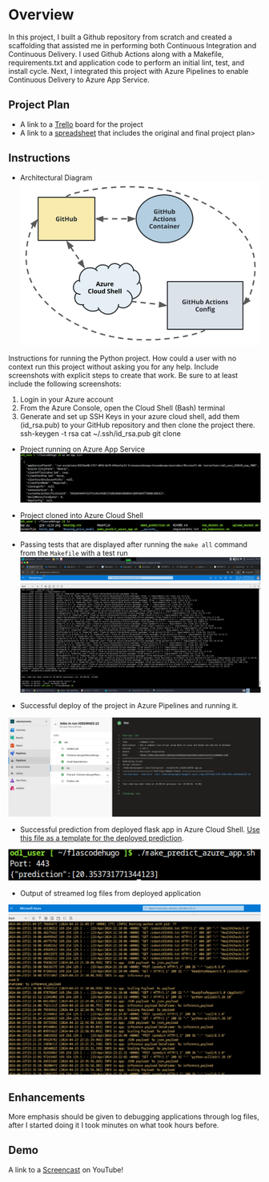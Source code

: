 # Overview

In this project, I built a Github repository from scratch and created a scaffolding that assisted me in performing both Continuous Integration and Continuous Delivery. I used Github Actions along with a Makefile, requirements.txt and application code to perform an initial lint, test, and install cycle. Next, I integrated this project with Azure Pipelines to enable Continuous Delivery to Azure App Service.

## Project Plan

* A link to a [Trello](https://trello.com/invite/b/nQ1YXymx/ATTIf919d539bd4a48573232b7e7e532c87459298484/project-management) board for the project
* A link to a [spreadsheet](https://docs.google.com/spreadsheets/d/1FH4DlHbekuHPKbjYGb84ZCZzjj-oKbDDoqqklHm8JzY/edit?usp=sharing) that includes the original and final project plan>

## Instructions


* Architectural Diagram 
![diagram](diagram.png)

Instructions for running the Python project.  How could a user with no context run this project without asking you for any help.  Include screenshots with explicit steps to create that work. Be sure to at least include the following screenshots:

1. Login in your Azure account
2. From the Azure Console, open the Cloud Shell (Bash) terminal
3. Generate and set up SSH Keys in your azure cloud shell, add them (id_rsa.pub) to your GitHub repository and then clone the project there.
  ssh-keygen -t rsa
  cat ~/.ssh/id_rsa.pub
  git clone <repository>
   


* Project running on Azure App Service
![appservices](appservices.png)
* Project cloned into Azure Cloud Shell
![cloned](cloned.png)
* Passing tests that are displayed after running the `make all` command from the `Makefile` with a test run
![make](makeallshot.png)

* Successful deploy of the project in Azure Pipelines and running it.

![pipeline](pipeline.png)

* Successful prediction from deployed flask app in Azure Cloud Shell.  [Use this file as a template for the deployed prediction](https://github.com/udacity/nd082-Azure-Cloud-DevOps-Starter-Code/blob/master/C2-AgileDevelopmentwithAzure/project/starter_files/flask-sklearn/make_predict_azure_app.sh).

![prediction](prediction.png)

* Output of streamed log files from deployed application

![log](logfiles.png)

## Enhancements

More emphasis should be given to debugging applications through log files, after I started doing it I took minutes on what took hours before.

## Demo 

A link to a [Screencast](https://www.youtube.com/watch?v=E4mO23dOGpE) on YouTube!


